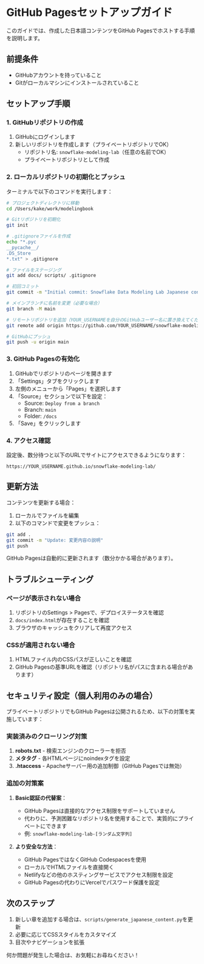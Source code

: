 # GitHub Pagesセットアップガイド

このガイドでは、作成した日本語コンテンツをGitHub Pagesでホストする手順を説明します。

## 前提条件

- GitHubアカウントを持っていること
- Gitがローカルマシンにインストールされていること

## セットアップ手順

### 1. GitHubリポジトリの作成

1. GitHubにログインします
2. 新しいリポジトリを作成します（プライベートリポジトリでOK）
   - リポジトリ名: `snowflake-modeling-lab`（任意の名前でOK）
   - プライベートリポジトリとして作成

### 2. ローカルリポジトリの初期化とプッシュ

ターミナルで以下のコマンドを実行します：

```bash
# プロジェクトディレクトリに移動
cd /Users/kake/work/modelingbook

# Gitリポジトリを初期化
git init

# .gitignoreファイルを作成
echo "*.pyc
__pycache__/
.DS_Store
*.txt" > .gitignore

# ファイルをステージング
git add docs/ scripts/ .gitignore

# 初回コミット
git commit -m "Initial commit: Snowflake Data Modeling Lab Japanese content"

# メインブランチに名前を変更（必要な場合）
git branch -M main

# リモートリポジトリを追加（YOUR_USERNAMEを自分のGitHubユーザー名に置き換えてください）
git remote add origin https://github.com/YOUR_USERNAME/snowflake-modeling-lab.git

# GitHubにプッシュ
git push -u origin main
```

### 3. GitHub Pagesの有効化

1. GitHubでリポジトリのページを開きます
2. 「Settings」タブをクリックします
3. 左側のメニューから「Pages」を選択します
4. 「Source」セクションで以下を設定：
   - Source: `Deploy from a branch`
   - Branch: `main`
   - Folder: `/docs`
5. 「Save」をクリックします

### 4. アクセス確認

設定後、数分待つと以下のURLでサイトにアクセスできるようになります：

```
https://YOUR_USERNAME.github.io/snowflake-modeling-lab/
```

## 更新方法

コンテンツを更新する場合：

1. ローカルでファイルを編集
2. 以下のコマンドで変更をプッシュ：

```bash
git add .
git commit -m "Update: 変更内容の説明"
git push
```

GitHub Pagesは自動的に更新されます（数分かかる場合があります）。

## トラブルシューティング

### ページが表示されない場合

1. リポジトリのSettings > Pagesで、デプロイステータスを確認
2. `docs/index.html`が存在することを確認
3. ブラウザのキャッシュをクリアして再度アクセス

### CSSが適用されない場合

1. HTMLファイル内のCSSパスが正しいことを確認
2. GitHub Pagesの基準URLを確認（リポジトリ名がパスに含まれる場合があります）

## セキュリティ設定（個人利用のみの場合）

プライベートリポジトリでもGitHub Pagesは公開されるため、以下の対策を実施しています：

### 実装済みのクローリング対策

1. **robots.txt** - 検索エンジンのクローラーを拒否
2. **メタタグ** - 各HTMLページにnoindexタグを設定
3. **.htaccess** - Apacheサーバー用の追加制御（GitHub Pagesでは無効）

### 追加の対策案

1. **Basic認証の代替案**：
   - GitHub Pagesは直接的なアクセス制限をサポートしていません
   - 代わりに、予測困難なリポジトリ名を使用することで、実質的にプライベートにできます
   - 例: `snowflake-modeling-lab-[ランダム文字列]`

2. **より安全な方法**：
   - GitHub PagesではなくGitHub Codespacesを使用
   - ローカルでHTMLファイルを直接開く
   - Netlifyなどの他のホスティングサービスでアクセス制限を設定
   - GitHub Pagesの代わりにVercelでパスワード保護を設定

## 次のステップ

1. 新しい章を追加する場合は、`scripts/generate_japanese_content.py`を更新
2. 必要に応じてCSSスタイルをカスタマイズ
3. 目次やナビゲーションを拡張

何か問題が発生した場合は、お気軽にお尋ねください！